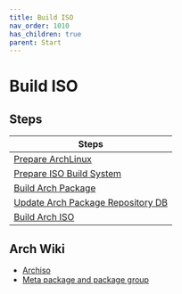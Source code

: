 ```yaml
---
title: Build ISO
nav_order: 1010
has_children: true
parent: Start
---
```



# Build ISO


## Steps

| Steps |
| --- |
| [Prepare ArchLinux](https://samwhelp.github.io/ezarcher-adjustment/read/start/build-iso/prepare-archlinux.html) |
| [Prepare ISO Build System](https://samwhelp.github.io/ezarcher-adjustment/read/start/build-iso/prepare-iso-build-system.html) |
| [Build Arch Package](https://samwhelp.github.io/ezarcher-adjustment/read/start/build-iso/build-package.html) |
| [Update Arch Package Repository DB](https://samwhelp.github.io/ezarcher-adjustment/read/start/build-iso/update-package-repository-db.html) |
| [Build Arch ISO](https://samwhelp.github.io/ezarcher-adjustment/read/start/build-iso/build-iso.html) |


## Arch Wiki

* [Archiso](https://wiki.archlinux.org/title/archiso)
* [Meta package and package group](https://wiki.archlinux.org/title/Meta_package_and_package_group)
